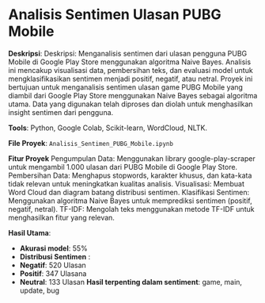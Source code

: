 # Analisis Sentimen Ulasan PUBG Mobile

**Deskripsi**: Deskripsi: Menganalisis sentimen dari ulasan pengguna PUBG Mobile di Google Play Store menggunakan algoritma Naive Bayes. Analisis ini mencakup visualisasi data, pembersihan teks, dan evaluasi model untuk mengklasifikasikan sentimen menjadi positif, negatif, atau netral. Proyek ini bertujuan untuk menganalisis sentimen ulasan game PUBG Mobile yang diambil dari Google Play Store menggunakan Naive Bayes sebagai algoritma utama. Data yang digunakan telah diproses dan diolah untuk menghasilkan insight sentimen dari pengguna.

**Tools**: Python, Google Colab, Scikit-learn, WordCloud, NLTK.

**File Proyek**: `Analisis_Sentimen_PUBG_Mobile.ipynb`

**Fitur Proyek**
Pengumpulan Data: Menggunakan library google-play-scraper untuk mengambil 1.000 ulasan dari PUBG Mobile di Google Play Store.
Pembersihan Data: Menghapus stopwords, karakter khusus, dan kata-kata tidak relevan untuk meningkatkan kualitas analisis.
Visualisasi: Membuat Word Cloud dan diagram batang distribusi sentimen.
Klasifikasi Sentimen: Menggunakan algoritma Naive Bayes untuk memprediksi sentimen (positif, negatif, netral).
TF-IDF: Mengolah teks menggunakan metode TF-IDF untuk menghasilkan fitur yang relevan.

**Hasil Utama**:
  - **Akurasi model**: 55%
  - **Distribusi Sentimen** :
  -   **Negatif**: 520 Ulasan
  -   **Positif**: 347 Ulasana
  -   **Neutral**: 133 Ulasan
 **Hasil terpenting dalam sentiment**: game, main, update, bug

